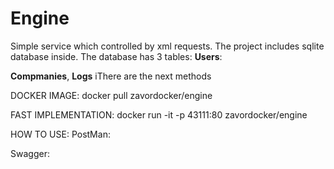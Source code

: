 # Engine

Simple service which controlled by xml requests. The project includes sqlite database inside. The database has 3 tables: 
**Users**:



**Compmanies**,
**Logs**
iThere are the next methods

DOCKER IMAGE:
docker pull zavordocker/engine

FAST IMPLEMENTATION:
docker run -it -p 43111:80 zavordocker/engine

HOW TO USE:
PostMan:



Swagger:
